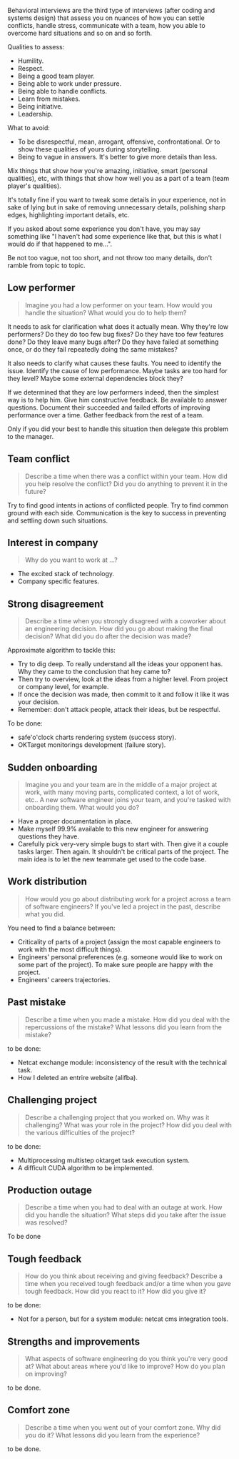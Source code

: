 Behavioral interviews are the third type of interviews (after coding and systems design)
that assess you on nuances of how you can settle conflicts, handle stress, communicate with a team,
how you able to overcome hard situations and so on and so forth.

Qualities to assess:
- Humility.
- Respect.
- Being a good team player.
- Being able to work under pressure.
- Being able to handle conflicts.
- Learn from mistakes.
- Being initiative.
- Leadership.

What to avoid:
- To be disrespectful, mean, arrogant, offensive, confrontational. Or to show these qualities of yours during 
storytelling.
- Being to vague in answers. It's better to give more details than less.

Mix things that show how you're amazing, initiative, smart (personal qualities), etc, with things that
show how well you as a part of a team (team player's qualities).

It's totally fine if you want to tweak some details in your experience, not in sake of
lying but in sake of removing unnecessary details, polishing sharp edges, highlighting important details, etc.

If you asked about some experience you don't have, you may say something like 
"I haven't had some experience like that, but this is what I would do if that happened to me...".

Be not too vague, not too short, and not throw too many details, don't ramble from topic to topic.

## Low performer

> Imagine you had a low performer on your team. How would you handle the situation? 
> What would you do to help them?

It needs to ask for clarification what does it actually mean. Why they're low performers?
Do they do too few bug fixes? Do they have too few features done? Do they leave many bugs after?
Do they have failed at something once, or do they fail repeatedly doing the same mistakes?

It also needs to clarify what causes these faults. You need to identify the issue. Identify the cause of 
low performance. Maybe tasks are too hard for they level? Maybe some external dependencies block they?

If we determined that they are low performers indeed, then the simplest way is to help him. 
Give him constructive feedback. Be available to answer questions. Document their succeeded and failed efforts of 
improving performance over a time. Gather feedback from the rest of a team.

Only if you did your best to handle this situation then delegate this problem to the manager.

## Team conflict

> Describe a time when there was a conflict within your team. How did you help resolve the conflict? 
> Did you do anything to prevent it in the future?

Try to find good intents in actions of conflicted people. Try to find common ground with each side.
Communication is the key to success in preventing and settling down such situations.

## Interest in company

> Why do you want to work at ...?

- The excited stack of technology.
- Company specific features.

## Strong disagreement

> Describe a time when you strongly disagreed with a coworker about an engineering decision.
> How did you go about making the final decision? What did you do after the decision was made?

Approximate algorithm to tackle this:
- Try to dig deep. To really understand all the ideas your opponent has. Why they came to the conclusion that hey came to?
- Then try to overview, look at the ideas from a higher level. From project or company level, for example.
- If once the decision was made, then commit to it and follow it like it was your decision.
- Remember: don't attack people, attack their ideas, but be respectful.

To be done:
- safe'o'clock charts rendering system (success story).
- OKTarget monitorings development (failure story).

## Sudden onboarding

> Imagine you and your team are in the middle of a major project at work, with many moving parts, complicated context,
> a lot of work, etc.. A new software engineer joins your team, and you're tasked with onboarding them.
> What would you do?

- Have a proper documentation in place.
- Make myself 99.9% available to this new engineer for answering questions they have.
- Carefully pick very-very simple bugs to start with. Then give it a couple tasks larger. Then again.
It shouldn't be critical parts of the project. The main idea is to let the new teammate get used to the code base.  

## Work distribution

> How would you go about distributing work for a project across a team of software engineers?
> If you've led a project in the past, describe what you did.

You need to find a balance between:
- Criticality of parts of a project (assign the most capable engineers to work with the most difficult things).
- Engineers' personal preferences (e.g. someone would like to work on some part of the project). To make sure people are 
happy with the project.
- Engineers' careers trajectories.

## Past mistake

> Describe a time when you made a mistake. How did you deal with the repercussions of the mistake?
> What lessons did you learn from the mistake?

to be done:
- Netcat exchange module: inconsistency of the result with the technical task.
- How I deleted an entrire website (alifba).

## Challenging project

> Describe a challenging project that you worked on. Why was it challenging? What was your role in the project?
> How did you deal with the various difficulties of the project?

to be done:
- Multiprocessing multistep oktarget task execution system.
- A difficult CUDA algorithm to be implemented.

## Production outage

> Describe a time when you had to deal with an outage at work. How did you handle the situation?
> What steps did you take after the issue was resolved?

To be done

## Tough feedback

> How do you think about receiving and giving feedback? Describe a time when you received tough feedback and/or 
> a time when you gave tough feedback. How did you react to it? How did you give it?

to be done:
- Not for a person, but for a system module: netcat cms integration tools.

## Strengths and improvements

> What aspects of software engineering do you think you're very good at? What about areas where you'd like to improve?
> How do you plan on improving?

to be done.

## Comfort zone

> Describe a time when you went out of your comfort zone. Why did you do it?
> What lessons did you learn from the experience?

to be done.
